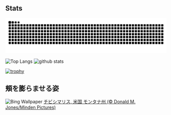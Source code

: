 ## Stats
<picture>
  <source media="(prefers-color-scheme: dark)" srcset="https://raw.githubusercontent.com/ba230t/ba230t/output/github-contribution-grid-snake-dark.svg">
  <source media="(prefers-color-scheme: light)" srcset="https://raw.githubusercontent.com/ba230t/ba230t/output/github-contribution-grid-snake.svg">
  <img alt="github contribution grid snake animation" src="https://raw.githubusercontent.com/ba230t/ba230t/output/github-contribution-grid-snake.svg">
</picture>

<p align="left">
  <img alt="Top Langs" height="150px" src="https://github-readme-stats.vercel.app/api/top-langs/?username=ba230t&layout=compact&theme=transparent" />
  <img alt="github stats" height="150px" src="https://github-readme-stats.vercel.app/api?username=ba230t&theme=transparent" />
</p>

[![trophy](https://github-profile-trophy.vercel.app/?username=ba230t&theme=transparent&column=7)](https://github.com/ryo-ma/github-profile-trophy)


<!-- Bing Wallpaper Start -->
## 頬を膨らませる姿
![Bing Wallpaper](https://www.bing.com/th?id=OHR.AutumnChipmunk_JA-JP1455684810_1920x1080.jpg&rf=LaDigue_1920x1080.jpg&pid=hp)
[チビシマリス, 米国 モンタナ州 (© Donald M. Jones/Minden Pictures)](https://www.bing.com/search?q=%E3%83%81%E3%83%93%E3%82%B7%E3%83%9E%E3%83%AA%E3%82%B9&form=hpcapt&filters=HpDate%3a%2220250925_1500%22)
<!-- Bing Wallpaper End -->
